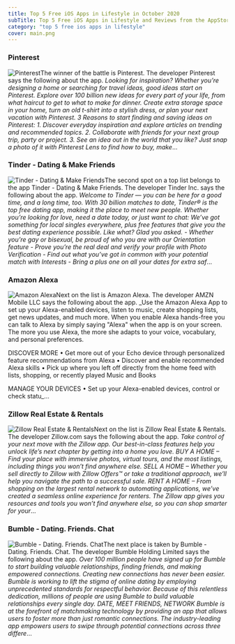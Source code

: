 ```yaml
---
title: Top 5 Free iOS Apps in Lifestyle in October 2020
subTitle: Top 5 Free iOS Apps in Lifestyle and Reviews from the AppStore in October 2020.
category: "top 5 free ios apps in lifestyle"
cover: main.png
---
```


### Pinterest

![Pinterest](https://is3-ssl.mzstatic.com/image/thumb/Purple124/v4/94/20/d9/9420d99d-cd90-e228-15ba-823b88c7694b/AppIcon-0-0-1x_U007emarketing-0-0-0-6-0-0-sRGB-0-0-0-GLES2_U002c0-512MB-85-220-0-0.png/100x100bb.png)The winner of the battle is Pinterest. The developer Pinterest says the following about the app. _Looking for inspiration? Whether you’re designing a home or searching for travel ideas, good ideas start on Pinterest.  Explore over 100 billion new ideas for every part of your life, from what haircut to get to what to make for dinner. Create extra storage space in your home, turn an old t-shirt into a stylish dress, or plan your next vacation with Pinterest.  3 Reasons to start finding and saving ideas on Pinterest:  1. Discover everyday inspiration and explore articles on trending and recommended topics. 2. Collaborate with friends for your next group trip, party or project. 3. See an idea out in the world that you like? Just snap a photo of it with Pinterest Lens to find how to buy, make_...

### Tinder - Dating & Make Friends

![Tinder - Dating & Make Friends](https://is2-ssl.mzstatic.com/image/thumb/Purple124/v4/12/a3/6c/12a36c51-6db1-9640-31b6-32d401d1c0ab/AppIcon-0-0-1x_U007emarketing-0-0-0-7-0-0-sRGB-0-0-0-GLES2_U002c0-512MB-85-220-0-0.png/100x100bb.png)The second spot on a top list belongs to the app Tinder - Dating & Make Friends. The developer Tinder Inc. says the following about the app. _Welcome to Tinder — you can be here for a good time, and a long time, too. With 30 billion matches to date, Tinder® is the top free dating app, making it the place to meet new people. Whether you’re looking for love, need a date today, or just want to chat: We’ve got something for local singles everywhere, plus free features that give you the best dating experience possible. Like what? Glad you asked.   - Whether you’re gay or bisexual, be proud of who you are with our Orientation feature - Prove you’re the real deal and verify your profile with Photo Verification  - Find out what you’ve got in common with your potential match with Interests - Bring a plus one on all your dates for extra saf_...

### Amazon Alexa

![Amazon Alexa](https://is3-ssl.mzstatic.com/image/thumb/Purple114/v4/fb/b5/d3/fbb5d30b-735e-0148-84ae-67031fe42157/AppIcon-0-0-1x_U007emarketing-0-0-0-7-0-0-sRGB-0-0-0-GLES2_U002c0-512MB-85-220-0-0.png/100x100bb.png)Next on the list is Amazon Alexa. The developer AMZN Mobile LLC says the following about the app. _Use the Amazon Alexa App to set up your Alexa-enabled devices, listen to music, create shopping lists, get news updates, and much more. When you enable Alexa hands-free you can talk to Alexa by simply saying "Alexa" when the app is on your screen. The more you use Alexa, the more she adapts to your voice, vocabulary, and personal preferences.  DISCOVER MORE • Get more out of your Echo device through personalized feature recommendations from Alexa • Discover and enable recommended Alexa skills • Pick up where you left off directly from the home feed with lists, shopping, or recently played Music and Books  MANAGE YOUR DEVICES • Set up your Alexa-enabled devices, control or check statu_...

### Zillow Real Estate & Rentals

![Zillow Real Estate & Rentals](https://is5-ssl.mzstatic.com/image/thumb/Purple114/v4/68/50/b8/6850b800-caf9-a078-c6eb-b6538d6d1576/AppIcon-0-0-1x_U007emarketing-0-0-0-6-0-0-sRGB-0-0-0-GLES2_U002c0-512MB-85-220-0-0.png/100x100bb.png)Next on the list is Zillow Real Estate & Rentals. The developer Zillow.com says the following about the app. _Take control of your next move with the Zillow app. Our best-in-class features help you unlock life’s next chapter by getting into a home you love.    BUY A HOME – Find your place with immersive photos, virtual tours, and the most listings, including things you won’t find anywhere else.   SELL A HOME – Whether you sell directly to Zillow with Zillow Offers™ or take a traditional approach, we’ll help you navigate the path to a successful sale.   RENT A HOME – From shopping on the largest rental network to automating applications, we’ve created a seamless online experience for renters.   The Zillow app gives you resources and tools you won’t find anywhere else, so you can shop smarter for your_...

### Bumble - Dating. Friends. Chat

![Bumble - Dating. Friends. Chat](https://is5-ssl.mzstatic.com/image/thumb/Purple124/v4/56/fd/b8/56fdb8f4-46a6-64e3-7857-2e7674763263/AppIcon-0-0-1x_U007emarketing-0-0-0-7-0-0-sRGB-0-0-0-GLES2_U002c0-512MB-85-220-0-0.png/100x100bb.png)The next place is taken by Bumble - Dating. Friends. Chat. The developer Bumble Holding Limited says the following about the app. _Over 100 million people have signed up for Bumble to start building valuable relationships, finding friends, and making empowered connections.  Creating new connections has never been easier. Bumble is working to lift the stigma of online dating by employing unprecedented standards for respectful behavior. Because of this relentless dedication, millions of people are using Bumble to build valuable relationships every single day.  DATE, MEET FRIENDS, NETWORK  Bumble is at the forefront of matchmaking technology by providing an app that allows users to foster more than just romantic connections. The industry-leading app empowers users to swipe through potential connections across three differe_...


